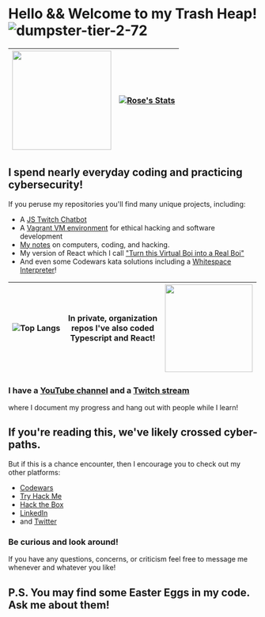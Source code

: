 # Hello && Welcome to my Trash Heap! ![dumpster-tier-2-72](https://github.com/TrshPuppy/TrshPuppy/assets/101938172/a5968e64-1f56-4a83-8313-721b1cac5ab5)

<img src="https://user-images.githubusercontent.com/101938172/215300412-dfd90ae1-831a-494b-9662-617d9b6b71b5.gif" style="width:200px;text-align:center"/> | [![Rose's Stats](https://github-readme-stats.vercel.app/api?username=trshpuppy&show_icons=true&theme=synthwave)](https://github.com/trshpuppy/github-readme-stats)
:-|-:

## I spend nearly everyday coding and practicing cybersecurity!
If you peruse my repositories you'll find many unique projects, including:
- A [JS Twitch Chatbot](https://github.com/TrshPuppy/trsh_bot)
- A [Vagrant VM environment](https://github.com/TrshPuppy/vagrant) for ethical hacking and software development
- [My notes](https://github.com/TrshPuppy/obsidian-notes) on computers, coding, and hacking.
- My version of React which I call ["Turn this Virtual Boi into a Real Boi"](https://github.com/TrshPuppy/to-do-list/blob/0e286dabc2d1a2e1843d6cdc7907d9bbb9356e3d/src/classes.js#L78)
- And even some Codewars kata solutions including a [Whitespace Interpreter](https://github.com/trshpuppy/whitespace-interpreter)!

![Top Langs](https://github-readme-stats.vercel.app/api/top-langs/?username=trshpuppy&layout=compact&theme=synthwave&hide=html,css&langs_count=6) | In private, organization</br> repos  I've also coded </br> Typescript and React! | <img src="https://github.com/TrshPuppy/TrshPuppy/assets/101938172/1156536d-da3b-4d95-8129-1c1835ab4e87" style="width:177px;text-align:center"/>
:-|-|-:

### I have a [YouTube channel](https://youtube.com/@trshpuppy) and a [Twitch stream](https://www.twitch.tv/trshpuppy)
where I document my progress and hang out with people while I learn!
## If you're reading this, we've likely crossed cyber-paths.
But if this is a chance encounter, then I encourage you to check out my other platforms:

- [Codewars](codewars.com/users/TrshPuppy)
- [Try Hack Me](tryhackme.com/p/TrshPuppy)
- [Hack the Box](https://app.hackthebox.com/profile/1343592)
- [LinkedIn](www.linkedin.com/in/trshpuppy)
- and [Twitter](https://twitter.com/trshpuppy)

### Be curious and look around!
If you have any questions, concerns, or criticism feel free to message me whenever and whatever you like!

## P.S. You may find some Easter Eggs in my code. Ask me about them!
